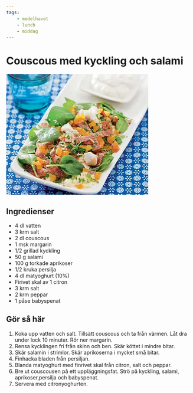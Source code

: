 ```yaml
---
tags:
    - medelhavet
    - lunch
    - middag
---
```

# Couscous med kyckling och salami

![image](./couscous-med-kyckling-och-salami.jpg)

## Ingredienser

- 4 dl vatten
- 3 krm salt
- 2 dl couscous
- 1 msk margarin
- 1/2 grillad kyckling
- 50 g salami
- 100 g torkade aprikoser
- 1/2 kruka persilja
- 4 dl matyoghurt (10%)
- Firivet skal av 1 citron
- 3 krm salt
- 2 krm peppar
- 1 påse babyspenat

## Gör så här

1. Koka upp vatten och salt. Tillsätt couscous och ta från värmen. Låt dra under lock 10 minuter. Rör ner margarin.
2. Rensa kycklingen fri från skinn och ben. Skär köttet i mindre bitar.
3. Skär salamin i strimlor. Skär aprikoserna i mycket små bitar.
4. Finhacka bladen från persiljan.
5. Blanda matyoghurt med finrivet skal från citron, salt och peppar.
6. Bre ut couscousen på ett uppläggningsfat. Strö på kyckling, salami, aprikoser,persilja och babyspenat.
7. Servera med citronyoghurten.
